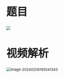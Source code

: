 # 题目

<img src="https://cvp.oss-cn-shanghai.aliyuncs.com/picgo/202402061955703.png" style="zoom: 67%;" />



# 视频解析

<img src="https://cvp.oss-cn-shanghai.aliyuncs.com/picgo/202402061955418.png" alt="image-20240206195541343" style="zoom: 67%;" />